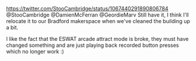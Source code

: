 https://twitter.com/StooCambridge/status/1067440291890806784 @StooCambridge @DamienMcFerran @GeordieMarv Still have it, I think I'll relocate it to our Bradford makerspace when we've cleaned the building up a bit. 

I like the fact that the ESWAT arcade attract mode is broke, they must have changed something and are just playing back recorded button presses which no longer work :)